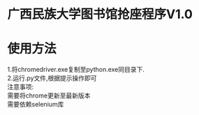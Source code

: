 # 广西民族大学图书馆抢座程序V1.0
  
  
# 使用方法
1.将chromedriver.exe复制至python.exe同目录下.  
2.运行.py文件,根据提示操作即可  
注意事项:  
  需要将chrome更新至最新版本  
    需要依赖selenium库
